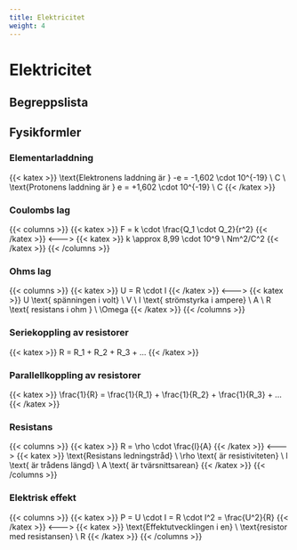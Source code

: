 ```yaml
---
title: Elektricitet
weight: 4
---
```


# Elektricitet

## Begreppslista

## Fysikformler

### Elementarladdning

{{< katex >}}
\text{Elektronens laddning är } -e = -1,602 \cdot 10^{-19} \ C \\
\text{Protonens laddning är } e = +1,602 \cdot 10^{-19} \ C
{{< /katex >}}

### Coulombs lag

{{< columns >}}
{{< katex >}}
F = k \cdot \frac{Q_1 \cdot Q_2}{r^2}
{{< /katex >}}
<--->
{{< katex >}}
k \approx 8,99 \cdot 10^9 \ Nm^2/C^2
{{< /katex >}}
{{< /columns >}}

### Ohms lag

{{< columns >}}
{{< katex >}}
U = R \cdot I
{{< /katex >}}
<--->
{{< katex >}}
U \text{ spänningen i volt} \ V \\
I \text{ strömstyrka i ampere} \ A \\
R \text{ resistans i ohm } \ \Omega
{{< /katex >}}
{{< /columns >}}

### Seriekoppling av resistorer

{{< katex >}}
R = R_1 + R_2 + R_3 + ...
{{< /katex >}}

### Parallellkoppling av resistorer

{{< katex >}}
\frac{1}{R} = \frac{1}{R_1} + \frac{1}{R_2} + \frac{1}{R_3} + ...
{{< /katex >}}

### Resistans

{{< columns >}}
{{< katex >}}
R = \rho \cdot \frac{l}{A}
{{< /katex >}}
<--->
{{< katex >}}
\text{Resistans ledningstråd} \\
\rho \text{ är resistiviteten} \\
l \text{ är trådens längd} \\
A \text{ är tvärsnittsarean}
{{< /katex >}}
{{< /columns >}}

### Elektrisk effekt

{{< columns >}}
{{< katex >}}
P = U \cdot I = R \cdot I^2 = \frac{U^2}{R}
{{< /katex >}}
<--->
{{< katex >}}
\text{Effektutvecklingen i en} \\
\text{resistor med resistansen} \ R
{{< /katex >}}
{{< /columns >}}
